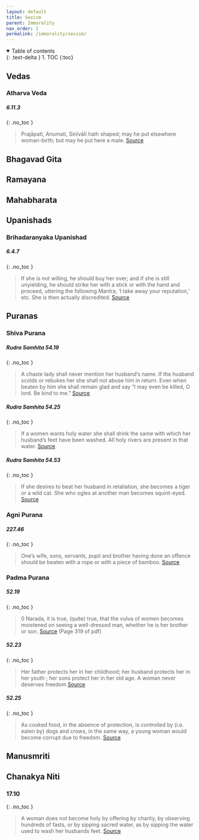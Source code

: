 ```yaml
---
layout: default
title: Sexism
parent: Immorality
nav_order: 2
permalink: /immorality/sexism/
---
```

<details open markdown="block">
  <summary>
    Table of contents
  </summary>
  {: .text-delta }
1. TOC
{:toc}
</details>

## Vedas

### Atharva Veda

##### 6.11.3
{: .no_toc }
> Prajāpati, Anumati, Sinīvālī hath shaped; may he put elsewhere woman-birth; but may he put here a male. <a href="https://en.wikisource.org/wiki/Atharva-Veda_Samhita/Book_VI/Hymn_11" target="_blank">Source</a>

## Bhagavad Gita

## Ramayana

## Mahabharata

## Upanishads

### Brihadaranyaka Upanishad

##### 6.4.7
{: .no_toc }
> If she is not willing, he should buy her over; and if she is still unyielding, he should strike her with a stick or with the hand and proceed, uttering the following Mantra, ‘I take away your reputation,’ etc. She is then actually discredited. <a href="https://www.wisdomlib.org/hinduism/book/the-brihadaranyaka-upanishad/d/doc122237.html" target="_blank">Source</a>

## Puranas

### Shiva Purana

##### Rudra Samhita 54.19
{: .no_toc }
> A chaste lady shall never mention her husband’s name. If the husband scolds or rebukes her she shall not abuse him in return. Even when beaten by him she shall remain glad and say “I may even be killed, O lord. Be kind to me.” <a href="https://www.wisdomlib.org/hinduism/book/shiva-purana-english/d/doc226118.html" target="_blank">Source</a>

##### Rudra Samhita 54.25
{: .no_toc }
> If a women wants holy water she shall drink the same with which her husband’s feet have been washed. All holy rivers are present in that water. <a href="https://www.wisdomlib.org/hinduism/book/shiva-purana-english/d/doc226118.html" target="_blank">Source</a>

##### Rudra Samhita 54.53
{: .no_toc }
> If she desires to beat her husband in retaliation, she becomes a tiger or a wild cat. She who ogles at another man becomes squint-eyed. <a href="https://www.wisdomlib.org/hinduism/book/shiva-purana-english/d/doc226118.html" target="_blank">Source</a>

### Agni Purana

##### 227.46
{: .no_toc }
> One’s wife, sons, servants, pupil and brother having done an offence should be beaten with a rope or with a piece of bamboo. <a href="https://www.wisdomlib.org/hinduism/book/the-agni-purana/d/doc1083456.html" target="_blank">Source</a>

### Padma Purana

##### 52.19
{: .no_toc }
> 0 Narada, it is true, (quite) true, that the vulva of women becomes moistened on seeing a well-dressed man, whether he is her brother or son. <a href="https://ia600701.us.archive.org/10/items/PadmaPuranaVol05BhumiAndPatalaKhandaPages15651937ENGMotilalBanarsidass1990_201901/Padma-Purana%20Vol-02%20-%20Srshti-Khanda%20-%20pages%20425-895%20ENG%20Motilal%20Banarsidass%201989.pdf" target="_blank">Source</a> (Page 319 of pdf)

##### 52.23
{: .no_toc }
> Her father protects her in her childhood; her husband protects her in her youth ; her sons protect her in her old age. A woman never deserves freedom <a href="https://ia600701.us.archive.org/10/items/PadmaPuranaVol05BhumiAndPatalaKhandaPages15651937ENGMotilalBanarsidass1990_201901/Padma-Purana%20Vol-02%20-%20Srshti-Khanda%20-%20pages%20425-895%20ENG%20Motilal%20Banarsidass%201989.pdf" target="_blank">Source</a>

##### 52.25
{: .no_toc }
> As cooked food, in the absence of protection, is controlled by (i.e. eaten by) dogs and crows, in the same way, a young woman would become corrupt due to freedom. <a href="https://ia600701.us.archive.org/10/items/PadmaPuranaVol05BhumiAndPatalaKhandaPages15651937ENGMotilalBanarsidass1990_201901/Padma-Purana%20Vol-02%20-%20Srshti-Khanda%20-%20pages%20425-895%20ENG%20Motilal%20Banarsidass%201989.pdf" target="_blank">Source</a>

## Manusmriti

## Chanakya Niti 
### 17.10
{: .no_toc }
> A woman does not become holy by offering by charity, by observing hundreds of fasts, or by sipping sacred water, as by sipping the water used to wash her husbands feet. <a href="https://www.chanakyadrishti.com/2019/08/chapter-seventeen-english.html" target="_blank">Source</a>
